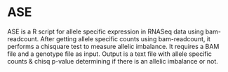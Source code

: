# ASE 
ASE is a R script for allele specific expression in RNASeq data using bam-readcount.
After getting allele specific counts using bam-readcount, it performs a chisquare test to measure allelic imbalance.
It requires a BAM file and a genotype file as input.
Output is a text file with allele specific counts & chisq p-value determining if there is an allelic imbalance or not.
